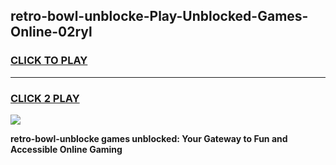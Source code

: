 
## retro-bowl-unblocke-Play-Unblocked-Games-Online-02ryl
<h3>
<a href="https://premium76.site?title=retro-bowl-unblocke&ref=25A">CLICK TO PLAY</a></h3>
<hr>

<h3>
<a href="https://premium76.site?title=retro-bowl-unblocke&ref=25A">CLICK 2 PLAY</a>
  
</h3>

<a href="https://premium76.site?title=retro-bowl-unblocke&ref=25A"><img src="https://clearcache.store/games.png"></a>


**retro-bowl-unblocke games unblocked: Your Gateway to Fun and Accessible Online Gaming**
